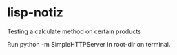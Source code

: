 # lisp-notiz
Testing a calculate method on certain products

Run python -m SimpleHTTPServer in root-dir on terminal.